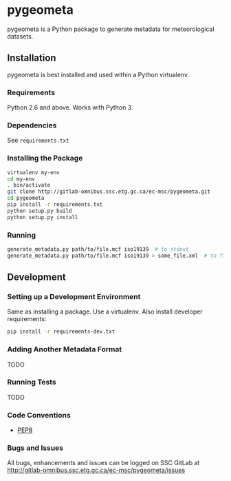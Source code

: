 # pygeometa

pygeometa is a Python package to generate metadata for meteorological datasets.

## Installation

pygeometa is best installed and used within a Python virtualenv.

### Requirements

Python 2.6 and above.  Works with Python 3.

### Dependencies

See `requirements.txt`

### Installing the Package

```bash
virtualenv my-env
cd my-env
. bin/activate
git clone http://gitlab-omnibus.ssc.etg.gc.ca/ec-msc/pygeometa.git
cd pygeometa
pip install -r requirements.txt
python setup.py build
python setup.py install
```

### Running

```bash
generate_metadata.py path/to/file.mcf iso19139  # to stdout
generate_metadata.py path/to/file.mcf iso19139 > some_file.xml  # to file
```

## Development

### Setting up a Development Environment

Same as installing a package.  Use a virtualenv.  Also install developer requirements:

```bash
pip install -r requirements-dev.txt
```

### Adding Another Metadata Format

TODO

### Running Tests

TODO

### Code Conventions

- [PEP8](https://www.python.org/dev/peps/pep-0008)

### Bugs and Issues

All bugs, enhancements and issues can be logged on SSC GitLab at
http://gitlab-omnibus.ssc.etg.gc.ca/ec-msc/pygeometa/issues
